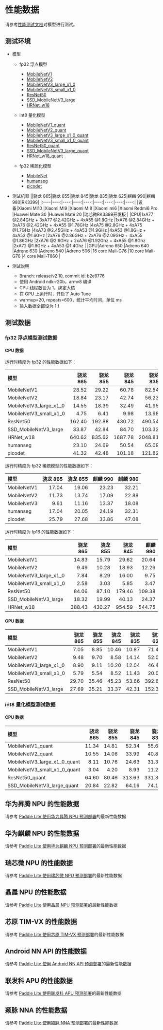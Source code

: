 # 性能数据

请参考[性能测试文档](benchmark_tools)对模型进行测试。

## 测试环境

* 模型
    * fp32 浮点模型
        * [MobileNetV1](https://paddle-inference-dist.bj.bcebos.com/AI-Rank/mobile/MobileNetV1.tar.gz)
        * [MobileNetV2](https://paddle-inference-dist.bj.bcebos.com/AI-Rank/mobile/MobileNetV2.tar.gz)
        * [MobileNetV3_large_x1_0](https://paddle-inference-dist.bj.bcebos.com/AI-Rank/mobile/MobileNetV3_large_x1_0.tar.gz)
        * [MobileNetV3_small_x1_0](https://paddle-inference-dist.bj.bcebos.com/AI-Rank/mobile/MobileNetV3_small_x1_0.tar.gz)
        * [ResNet50](https://paddle-inference-dist.bj.bcebos.com/AI-Rank/mobile/ResNet50.tar.gz)
        * [SSD_MobileNetV3_large](https://paddle-inference-dist.bj.bcebos.com/AI-Rank/mobile/ssdlite_mobilenet_v3_large.tar.gz)
        * [HRNet_w18](https://paddle-inference-dist.bj.bcebos.com/AI-Rank/mobile/HRNet_18_voc.tar.gz)

    * int8 量化模型
        * [MobileNetV1_quant](https://paddle-inference-dist.bj.bcebos.com/AI-Rank/mobile/MobileNetV1_quant.tar.gz)
        * [MobileNetV2_quant](https://paddle-inference-dist.bj.bcebos.com/AI-Rank/mobile/MobileNetV2_quant.tar.gz)
        * [MobileNetV3_large_x1_0_quant](https://paddle-inference-dist.bj.bcebos.com/AI-Rank/mobile/MobileNetV3_large_x1_0_quant.tar.gz)
        * [MobileNetV3_small_x1_0_quant](https://paddle-inference-dist.bj.bcebos.com/AI-Rank/mobile/MobileNetV3_small_x1_0_quant.tar.gz)
        * [ResNet50_quant](https://paddle-inference-dist.bj.bcebos.com/AI-Rank/mobile/ResNet50_quant.tar.gz)
        * [SSD_MobileNetV3_large_quant](https://paddle-inference-dist.bj.bcebos.com/AI-Rank/mobile/SSD_MobileNetV3_large_quant.tar.gz)
        * [HRNet_w18_quant](https://paddle-inference-dist.bj.bcebos.com/AI-Rank/mobile/HRNet_18_voc_quant.tar.gz)
    
    * fp32 稀疏化模型
        * [MobileNet](http://10.127.28.26:8879/bridge/sparse.tar)
        * [humanseg](http://10.127.28.26:8879/projects_sparse/humanseg.tar)
        * [picodet](http://10.127.28.26:8879/bridge/picodet_m_320_coco_75.tar)

* 测试机器
   ||骁龙 865|骁龙 855|骁龙 845|骁龙 835|骁龙 625|麒麟 990|麒麟 980|RK3399|
   |:----|----:|----:|----:|----:|----:|----:|----:|----:|
   |设备|Xiaomi MI10 |Xiaomi MI9 |Xiaomi MI8 |Xiaomi mi6 |Xiaomi Redmi6 Pro |Huawei Mate 30 |Huawei Mate 20 |瑞芯微RK3399开发板 |
   |CPU|1xA77 @2.84GHz + 3xA77 @2.42GHz + 4xA55 @1.8GHz |1xA76 @2.84GHz + 3xA76 @2.42GHz + 4xA55 @1.78GHz |4xA75 @2.8GHz + 4xA75 @1.7GHz |4xA73 @2.45GHz + 4xA53 @1.9GHz |4xA53 @1.8GHz + 4xA53 @1.6GHz |2xA76 @2.86GHz + 2xA76 @2.09GHz + 4xA55 @1.86GHz |2xA76 @2.6GHz + 2xA76 @1.92Ghz + 4xA55 @1.8Ghz |2xA72 @1.8GHz + 4xA53 @1.4Ghz | 
   |GPU|Adreno 650 |Adreno 640 |Adreno 630 |Adreno 540 |Adreno 506 |16 core Mali-G76 |10 core Mali-G76 |4 core Mali-T860 | 

* 测试说明
    * Branch: release/v2.10, commit id: b2e9776
    * 使用 Android ndk-r20b，armv8 编译
    * CPU 线程数设为 1，绑定大核
    * 在 GPU 上运行时，开启了 Auto Tune
    * warmup=20, repeats=600，统计平均时间，单位 ms
    * 输入数据全部设为 1.f
## 测试数据

### fp32 浮点模型测试数据

#### CPU 数据
运行时精度为 fp32 的性能数据如下：

|模型|骁龙 865|骁龙 855|骁龙 845|骁龙 835|骁龙 625|麒麟 990|麒麟 980|RK3399|
|:----|----:|----:|----:|----:|----:|----:|----:|----:|
|MobileNetV1|28.52 |29.22 |60.78 |82.54 |144.20 |38.16 |32.86 |111.76 |
|MobileNetV2|18.84 |23.17 |42.74 |56.23 |107.66 |24.91 |22.51 |79.95 |
|MobileNetV3_large_x1_0|14.55 |18.39 |32.49 |41.95 |96.30 |19.46 |17.78 |71.17 |
|MobileNetV3_small_x1_0|4.75 |6.41 |9.98 |13.98 |37.99 |6.50 |6.00 |23.34 |
|ResNet50|162.40 |192.88 |430.72 |490.54 |842.96 |221.81 |191.14 |638.29 |
|SSD_MobileNetV3_large|33.87 |42.84 |84.70 |103.32 |199.60 |46.02 |40.95 |157.08 |
|HRNet_w18|640.62 |835.62 |1687.78 |2048.81 |4724.20 |910.09 |820.42 |3380.08 |
|humanseg|23.10 |24.69 |50.54 |65.09 |317.87 |31.76 |41.67 |110.08 |
|picodet|41.32 |42.48 |101.18 |121.82 |431.46 |56.40 |73.70 |185.36 |

运行时精度为 fp32 稀疏模型的性能数据如下：

|模型|骁龙 865|骁龙 855|麒麟 990|麒麟 980|
|:----|----:|----:|----:|----:|
|MobileNetV1|17.04 |19.06 |23.23 |32.21 |
|MobileNetV2|11.73 |13.74 |17.09 |22.88 |
|MobileNetV3|9.61 |11.16 |13.37 |18.08 |
|humanseg|17.04 |20.05 |24.19 |32.31 |
|picodet|25.79 |27.68 |33.86 |47.08 |


运行时精度为 fp16 的性能数据如下：

|模型|骁龙 865|骁龙 855|骁龙 845|麒麟 990|
|:----|----:|----:|----:|----:|
|MobileNetV1|14.83 |15.79 |29.62 |20.64 |
|MobileNetV2|9.49 |10.28 |18.93 |12.29 |
|MobileNetV3_large_x1_0|7.84 |8.29 |16.00 |9.75 |
|MobileNetV3_small_x1_0|2.58 |3.03 |5.85 |3.47 |
|ResNet50|84.06 |87.10 |179.46 |109.38 |
|SSD_MobileNetV3_large|18.32 |19.99 |40.13 |24.37 |
|HRNet_w18|388.43 |430.27 |954.59 |544.75 |


#### GPU 数据

|模型|骁龙 865|骁龙 855|骁龙 845|骁龙 835|骁龙 625|麒麟 990|麒麟 980|RK3399|
|:----|----:|----:|----:|----:|----:|----:|----:|----:|
|MobileNetV1|7.05 |8.85 |10.46 |10.87 |71.42 |8.15 |13.74 |45.91 |
|MobileNetV2|9.48 |9.70 |8.58 |14.14 |52.09 |9.32 |13.08 |37.27 |
|MobileNetV3_large_x1_0|8.90 |9.11 |10.20 |12.04 |46.48 |9.81 |15.19 |32.92 |
|MobileNetV3_small_x1_0|5.79 |5.54 |8.52 |11.43 |20.00 |6.45 |8.71 |18.42 |
|ResNet50|29.70 |35.46 |45.23 |53.66 |392.62 |36.15 |54.23 |238.12 |
|SSD_MobileNetV3_large|27.69 |35.21 |33.37 |42.31 |152.37 |27.25 |35.79 |90.37 |


### int8 量化模型测试数据

#### CPU 数据

|模型|骁龙 865|骁龙 855|骁龙 845|骁龙 835|骁龙 625|麒麟 990|麒麟 980|RK3399|
|:----|----:|----:|----:|----:|----:|----:|----:|----:|
|MobileNetV1_quant|11.34 |14.81 |52.34 |55.69 |118.76 |14.80 |13.83 |78.30 |
|MobileNetV2_quant|10.55 |14.06 |33.99 |40.87 |85.81 |14.22 |13.06 |57.94 |
|MobileNetV3_large_x1_0_quant|8.11 |10.76 |24.63 |31.30 |70.86 |10.52 |9.73 |48.36 |
|MobileNetV3_small_x1_0_quant|3.04 |4.20 |8.93 |11.27 |25.13 |4.10 |3.75 |17.87 |
|ResNet50_quant|64.60 |80.46 |313.63 |331.30 |691.06 |81.65 |74.68 |489.30 |
|SSD_MobileNetV3_large_quant|20.84 |22.82 |64.16 |74.12 |165.91 |27.11 |25.29 |119.92 |


## 华为昇腾 NPU 的性能数据
请参考 [Paddle Lite 使用华为昇腾 NPU 预测部署](../demo_guides/huawei_ascend_npu)的最新性能数据

## 华为麒麟 NPU 的性能数据
请参考 [Paddle Lite 使用华为麒麟 NPU 预测部署](../demo_guides/huawei_kirin_npu)的最新性能数据

## 瑞芯微 NPU 的性能数据
请参考 [Paddle Lite 使用瑞芯微 NPU 预测部署](../demo_guides/rockchip_npu)的最新性能数据

## 晶晨 NPU 的性能数据
请参考 [Paddle Lite 使用晶晨 NPU 预测部署](../demo_guides/amlogic_npu)的最新性能数据

## 芯原 TIM-VX 的性能数据
请参考 [Paddle Lite 使用芯原 TIM-VX 预测部署](../demo_guides/verisilicon_timvx)的最新性能数据

## Android NN API 的性能数据
请参考 [Paddle Lite 使用 Android NN API 预测部署](../demo_guides/android_nnapi)的最新性能数据

## 联发科 APU 的性能数据
请参考 [Paddle Lite 使用联发科 APU 预测部署](../demo_guides/mediatek_apu)的最新性能数据

## 颖脉 NNA 的性能数据
请参考 [Paddle Lite 使用颖脉 NNA 预测部署](../demo_guides/imagination_nna)的最新性能数据
